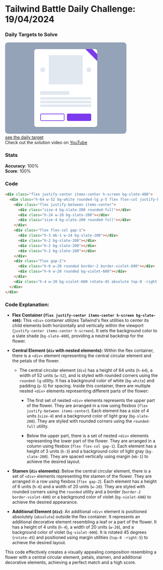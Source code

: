 # Tailwind Battle Daily Challenge: 19/04/2024

### Daily Targets to Solve

![picture of daily target](./images/19.png)  
[see the daily target](https://www.tailwindbattle.com/play/32)  
Check out the solution video on [YouTube](https://www.youtube.com/watch?v=Qujh_Fz8YPs)

### Stats

**Accuracy**: 100%  
**Score**: 100%

### Code

```html
<div class="flex justify-center items-center h-screen bg-slate-400">
  <div class="h-64 w-52 bg-white rounded-lg p-5 flex flex-col justify-between relative overflow-hidden shadow">
    <div class="flex justify-between items-center">
      <div class="size-4 bg-slate-200 rounded-full"></div>
      <div class="h-24 w-28 bg-slate-200"></div>
      <div class="size-4 bg-slate-200 rounded-full"></div>
    </div>
    <div class="flex flex-col gap-1">
      <div class="h-3 mb-1 w-24 bg-slate-200"></div>
      <div class="h-2 bg-slate-200"></div>
      <div class="h-2 bg-slate-200"></div>
      <div class="h-2 bg-slate-200"></div>
    </div>
    <div class="flex gap-2">
      <div class="h-6 w-20 rounded border-2 border-violet-600"></div>
      <div class="h-6 w-20 rounded bg-violet-600"></div>
    </div>
    <div class="h-4 w-20 bg-violet-600 rotate-45 absolute top-0 -right-5"></div>
  </div>
</div>
```

### Code Explanation:

- **Flex Container (`flex justify-center items-center h-screen bg-slate-400`):** This `<div>` container utilizes Tailwind's flex utilities to center its child elements both horizontally and vertically within the viewport (`justify-center items-center h-screen`). It sets the background color to a slate shade (`bg-slate-400`), providing a neutral backdrop for the flower.

- **Central Element (`div` with nested elements):** Within the flex container, there is a `<div>` element representing the central circular element and the petals of the flower.

  - The central circular element (`div`) has a height of 64 units (`h-64`), a width of 52 units (`w-52`), and is styled with rounded corners using the `rounded-lg` utility. It has a background color of white (`bg-white`) and padding (`p-5`) for spacing. Inside this container, there are multiple nested `<div>` elements representing different parts of the flower:
  
    - The first set of nested `<div>` elements represents the upper part of the flower. They are arranged in a row using flexbox (`flex justify-between items-center`). Each element has a size of 4 units (`size-4`) and a background color of light gray (`bg-slate-200`). They are styled with rounded corners using the `rounded-full` utility.
    
    - Below the upper part, there is a set of nested `<div>` elements representing the lower part of the flower. They are arranged in a column using flexbox (`flex flex-col gap-1`). Each element has a height of 3 units (`h-3`) and a background color of light gray (`bg-slate-200`). They are spaced vertically using margin (`mb-1`) to achieve the desired layout.

- **Stamen (`div` elements):** Below the central circular element, there is a set of `<div>` elements representing the stamen of the flower. They are arranged in a row using flexbox (`flex gap-2`). Each element has a height of 6 units (`h-6`) and a width of 20 units (`w-20`). They are styled with rounded corners using the `rounded` utility and a border (`border-2 border-violet-600`) or a background color of violet (`bg-violet-600`) to achieve the desired appearance.

- **Additional Element (`div`):** An additional `<div>` element is positioned absolutely (`absolute`) outside the flex container. It represents an additional decorative element resembling a leaf or a part of the flower. It has a height of 4 units (`h-4`), a width of 20 units (`w-20`), and a background color of violet (`bg-violet-600`). It is rotated 45 degrees (`rotate-45`) and positioned using margin utilities (`top-0 -right-5`) to achieve the desired layout.

This code effectively creates a visually appealing composition resembling a flower with a central circular element, petals, stamen, and additional decorative elements, achieving a perfect match and a high score.